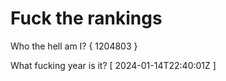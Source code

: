 # Fuck the rankings

Who the hell am I?
{ 1204803 }

What fucking year is it?
[ 2024-01-14T22:40:01Z ]
